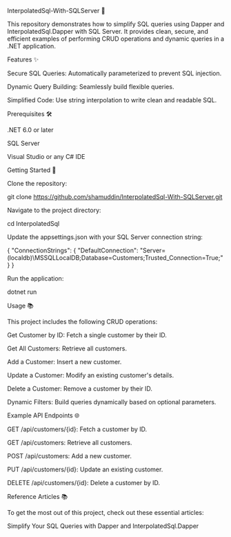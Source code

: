 InterpolatedSql-With-SQLServer 🚀

This repository demonstrates how to simplify SQL queries using Dapper and InterpolatedSql.Dapper with SQL Server. It provides clean, secure, and efficient examples of performing CRUD operations and dynamic queries in a .NET application.

Features ✨

Secure SQL Queries: Automatically parameterized to prevent SQL injection.

Dynamic Query Building: Seamlessly build flexible queries.

Simplified Code: Use string interpolation to write clean and readable SQL.

Prerequisites 🛠️

.NET 6.0 or later

SQL Server

Visual Studio or any C# IDE

Getting Started 🚦

Clone the repository:

git clone https://github.com/shamuddin/InterpolatedSql-With-SQLServer.git

Navigate to the project directory:

cd InterpolatedSql

Update the appsettings.json with your SQL Server connection string:

{
  "ConnectionStrings": {
    "DefaultConnection": "Server=(localdb)\\MSSQLLocalDB;Database=Customers;Trusted_Connection=True;"
  }
}

Run the application:

dotnet run

Usage 📚

This project includes the following CRUD operations:

Get Customer by ID: Fetch a single customer by their ID.

Get All Customers: Retrieve all customers.

Add a Customer: Insert a new customer.

Update a Customer: Modify an existing customer's details.

Delete a Customer: Remove a customer by their ID.

Dynamic Filters: Build queries dynamically based on optional parameters.

Example API Endpoints 🌐

GET /api/customers/{id}: Fetch a customer by ID.

GET /api/customers: Retrieve all customers.

POST /api/customers: Add a new customer.

PUT /api/customers/{id}: Update an existing customer.

DELETE /api/customers/{id}: Delete a customer by ID.

Reference Articles 📚

To get the most out of this project, check out these essential articles:

Simplify Your SQL Queries with Dapper and InterpolatedSql.Dapper
